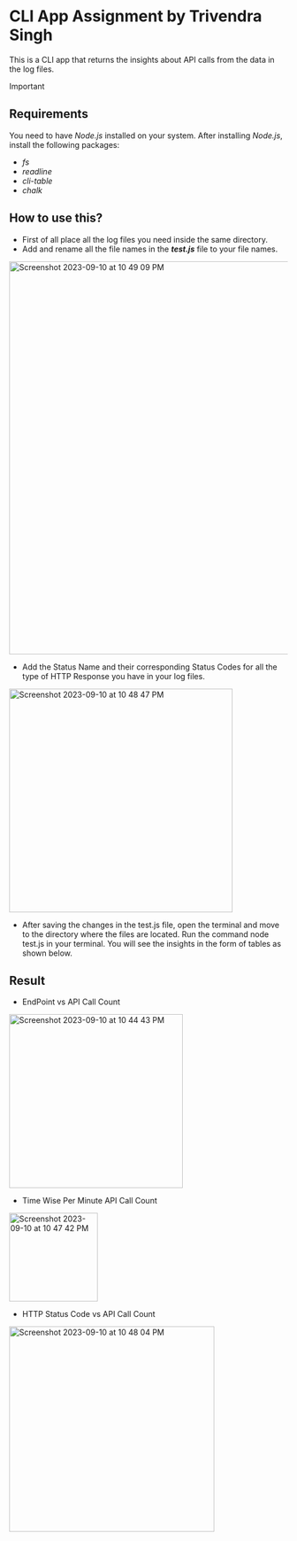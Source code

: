 # CLI App Assignment by Trivendra Singh

This is a CLI app that returns the insights about API calls from the data in the log files.

> [!IMPORTANT]
> ## Requirements
> You need to have _Node.js_ installed on your system.
> After installing _Node.js_, install the following packages:
> - _fs_
> - _readline_
> - _cli-table_
> - _chalk_

## How to use this?
- First of all place all the log files you need inside the same directory.
- Add and rename all the file names in the _**test.js**_ file to your file names.
<img width="710" alt="Screenshot 2023-09-10 at 10 49 09 PM" src="https://github.com/trivendra5643/cli-app/assets/54612254/de51ed67-eede-4dac-b59e-d50922a53120">

- Add the Status Name and their corresponding Status Codes for all the type of HTTP Response you have in your log files.
<img width="404" alt="Screenshot 2023-09-10 at 10 48 47 PM" src="https://github.com/trivendra5643/cli-app/assets/54612254/4fc8985f-e374-4cfc-968a-8a5e72f03f17">

- After saving the changes in the test.js file, open the terminal and move to the directory where the files are located. Run the command node test.js in your terminal. You will see the insights in the form of tables as shown below.

## Result
- EndPoint vs API Call Count
<img width="314" alt="Screenshot 2023-09-10 at 10 44 43 PM" src="https://github.com/trivendra5643/cli-app/assets/54612254/bd25628a-39e4-4a87-ab3f-73276a890332">

- Time Wise Per Minute API Call Count
<img width="160" alt="Screenshot 2023-09-10 at 10 47 42 PM" src="https://github.com/trivendra5643/cli-app/assets/54612254/0dbece66-8f3c-4719-bb7c-9dfe47d39c81">

- HTTP Status Code vs API Call Count
<img width="371" alt="Screenshot 2023-09-10 at 10 48 04 PM" src="https://github.com/trivendra5643/cli-app/assets/54612254/dfc9db65-5f01-4863-a348-7ba752b0cbca">
